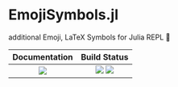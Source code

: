 # EmojiSymbols.jl

additional Emoji, LaTeX Symbols for Julia REPL 🤔

|  **Documentation**                        |  **Build Status**                                                  |
|:-----------------------------------------:|:------------------------------------------------------------------:|
|  [![][docs-latest-img]][docs-latest-url]  |  [![][actions-img]][actions-url]  [![][codecov-img]][codecov-url]  |


[docs-latest-img]: https://img.shields.io/badge/docs-latest-blue.svg
[docs-latest-url]: https://wookay.github.io/docs/EmojiSymbols.jl/

[actions-img]: https://github.com/wookay/EmojiSymbols.jl/workflows/CI/badge.svg
[actions-url]: https://github.com/wookay/EmojiSymbols.jl/actions

[codecov-img]: https://codecov.io/gh/wookay/EmojiSymbols.jl/branch/master/graph/badge.svg
[codecov-url]: https://codecov.io/gh/wookay/EmojiSymbols.jl/branch/master
